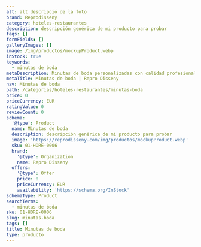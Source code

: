 ```yaml
---
alt: alt descripció de la foto
brand: Reprodisseny
category: hoteles-restaurantes
description: descripción genérica de mi producto para probar
faqs: []
formFields: []
galleryImages: []
image: /img/productos/mockupProduct.webp
inStock: true
keywords:
  - minutas de boda
metaDescription: Minutas de boda personalizadas con calidad profesional en Cataluña.
metaTitle: Minutas de boda | Repro Disseny
nav: Minutas de boda
path: /categorias/hoteles-restaurantes/minutas-boda
price: 0
priceCurrency: EUR
ratingValue: 0
reviewCount: 0
schema:
  '@type': Product
  name: Minutas de boda
  description: descripción genérica de mi producto para probar
  image: 'https://reprodisseny.com/img/productos/mockupProduct.webp'
  sku: 01-HORE-0006
  brand:
    '@type': Organization
    name: Repro Disseny
  offers:
    '@type': Offer
    price: 0
    priceCurrency: EUR
    availability: 'https://schema.org/InStock'
schemaType: Product
searchTerms:
  - minutas de boda
sku: 01-HORE-0006
slug: minutas-boda
tags: []
title: Minutas de boda
type: producto
---
```


